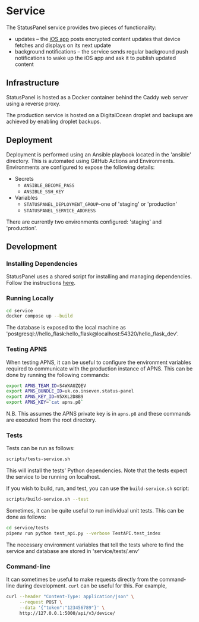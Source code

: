 # Service

The StatusPanel service provides two pieces of functionality:

- updates – the [iOS app](../ios/README.markdown) posts encrypted content updates that device fetches and displays on its next update
- background notifications – the service sends regular background push notifications to wake up the iOS app and ask it to publish updated content

## Infrastructure

StatusPanel is hosted as a Docker container behind the Caddy web server using a reverse proxy.

The production service is hosted on a DigitalOcean droplet and backups are achieved by enabling droplet backups.

## Deployment

Deployment is performed using an Ansible playbook located in the 'ansible' directory. This is automated using GitHub Actions and Environments. Environments are configured to expose the following details:

- Secrets
     - `ANSIBLE_BECOME_PASS`
     - `ANSIBLE_SSH_KEY`
- Variables
     - `STATUSPANEL_DEPLOYMENT_GROUP`–one of 'staging' or 'production'
     - `STATUSPANEL_SERVICE_ADDRESS`

There are currently two environments configured: 'staging' and 'production'.

## Development

### Installing Dependencies

StatusPanel uses a shared script for installing and managing dependencies. Follow the instructions [here](/README.markdown#installing-dependencies).

### Running Locally

```bash
cd service
docker compose up --build
```

The database is exposed to the local machine as 'postgresql://hello_flask:hello_flask@localhost:54320/hello_flask_dev'.

### Testing APNS

When testing APNS, it can be useful to configure the environment variables required to communicate with the production instance of APNS. This can be done by running the following commands:

```bash
export APNS_TEAM_ID=S4WXAUZQEV
export APNS_BUNDLE_ID=uk.co.inseven.status-panel
export APNS_KEY_ID=V5XKL2D8B9
export APNS_KEY=`cat apns.p8`
```

N.B. This assumes the APNS private key is in `apns.p8` and these commands are executed from the root directory.

### Tests

Tests can be run as follows:

```bash
scripts/tests-service.sh
```

This will install the tests' Python dependencies. Note that the tests expect the service to be running on localhost.

If you wish to build, run, and test, you can use the `build-service.sh` script:

```bash
scripts/build-service.sh --test
```

Sometimes, it can be quite useful to run individual unit tests. This can be done as follows:

```bash
cd service/tests
pipenv run python test_api.py --verbose TestAPI.test_index
```

The necessary environment variables that tell the tests where to find the service and database are stored in 'service/tests/.env'

### Command-line

It can sometimes be useful to make requests directly from the command-line during development. `curl` can be useful for this. For example,

```bash
curl --header "Content-Type: application/json" \
     --request POST \
     --data '{"token":"123456789"}' \
     http://127.0.0.1:5000/api/v3/device/
```

